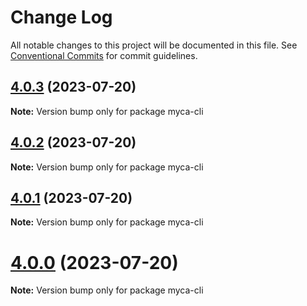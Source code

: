 # Change Log

All notable changes to this project will be documented in this file.
See [Conventional Commits](https://conventionalcommits.org) for commit guidelines.

## [4.0.3](https://github.com/waitingsong/node-myca/compare/v4.0.2...v4.0.3) (2023-07-20)

**Note:** Version bump only for package myca-cli





## [4.0.2](https://github.com/waitingsong/node-myca/compare/v4.0.1...v4.0.2) (2023-07-20)

**Note:** Version bump only for package myca-cli





## [4.0.1](https://github.com/waitingsong/node-myca/compare/v4.0.0...v4.0.1) (2023-07-20)

**Note:** Version bump only for package myca-cli





# [4.0.0](https://github.com/waitingsong/node-myca/compare/v3.2.0...v4.0.0) (2023-07-20)

**Note:** Version bump only for package myca-cli
